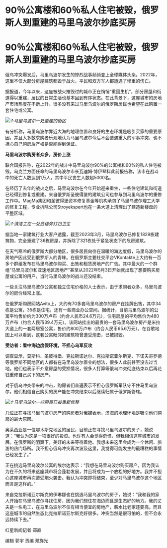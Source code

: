 # 90％公寓楼和60％私人住宅被毁，俄罗斯人到重建的马里乌波尔抄底买房

# 90％公寓楼和60％私人住宅被毁，俄罗斯人到重建的马里乌波尔抄底买房

俄乌冲突爆发后，马里乌波尔发生的惨烈战事频频登上全球媒体头条。2022年，这里不仅大部分房屋建筑都毁于战火，平民和双方军人都遭遇了惨重的伤亡。

据报道，今年以来，这座被战火摧毁过的城市正在悄悄“重回生机”，部分房屋和街道得以重建，居民的日常生活也基本回到有序状态。在此背景下，这座城市的房地产市场热度在不断上升。很多没有来过马里乌波尔的俄罗斯居民也希望在此购置一套住宅或公寓。

![](https://inews.gtimg.com/om_bt/OOTpWOPstFR259U8pvRo_kc0AwxDgQPMF6IWUd0E9Gmp8AA/1000)_↑马里乌波尔一处重建的街区_

有分析称，马里乌波尔靠近大海的地理位置和良好的生态环境是吸引买家的重要原因，并且大多数求购者乐观地认为马里乌波尔今后不会遭遇重大的军事冲突，也不担心自己购房后产权是否能得到保证。

**马里乌波尔购房者众多，房价上涨**

联合国报告称，在2022年的战斗中马里乌波尔90%的公寓楼和60%的私人住宅被毁。乌克兰方面任命的马里乌波尔市长瓦迪姆·博伊琴科此前报告称，该市在战斗中的死亡人数达到1万人，其中平民丧生人数超5000名。

在经历了去年的战火之后，马里乌波尔在今年开始迎来重生，一些住宅建筑和街道已经得到修复或重建。来自俄罗斯圣彼得堡的建筑公司也参与到马里乌波尔的重修工作中。MagMa集团和圣彼得堡资本修复基金等机构承包了马里乌波尔理工大学的修复工程，专业拆除公司Stroyekspert也在一条大道上清理出了建造新楼盘的平整区域。

![](https://inews.gtimg.com/om_bt/O9AG7gnCKlBZ_UMF11TjqDz3wkqVa1oIrBO2pwq9iPxeoAA/1000)_↑清洁工在一处危楼旁打扫卫生_

据当地一家建筑行业大客户透露，截至2023年3月，马里乌波尔已修复1829栋建筑物，完全重建了36栋房屋，并拆除了321栋处于紧急状态下的危房建筑。

在天气寒冷的俄罗斯大部分地区，很多居民向往在温暖的海边度假，马里乌波尔的房地产因此受到俄罗斯人的青睐。在俄罗斯主要社交平台VKontakte上大约有一百多个群组发布在马里乌波尔购买、出售和租赁房地产的广告。其中最大的一个群组“马里乌波尔和亚速地区房地产”甚至从2022年5月3日开始就出现了想要购买房屋或公寓的用户，当时马里乌波尔的战斗还没结束。

一些关注马里乌波尔公寓和独立住宅价格的人士表示，由于求购者众多，马里乌波尔的房价经常上涨。

在俄罗斯购房网站Avito上，大约有70多套马里乌波尔的房产在挂牌出售，其中34栋是公寓，35栋是住宅，还有一些商业办公空间。据统计，目前马里乌波尔的公寓平均售价约为300万卢布（约合人民币24.6万元），住宅房屋的平均售价为480万卢布（约合人民币39.4万元）。该网站挂出的最贵的一套马里乌波尔房产是米拉大道上的一套两居室公寓，售价约800万卢布（约合人民币65.6万元）。在谷歌地图上可以看到，这套公寓毗邻的建筑物曾遭受炮击，已被损毁。

**受访者：看中海边度假环境，不担心乌军反攻**

调查显示，莫斯科、圣彼得堡、克拉斯诺达尔、克拉斯诺亚尔斯克、下诺夫哥罗德等俄罗斯不同地区的人都有在马里乌波尔置业的想法，很多人此前甚至没去过当地。他们也表示不介意房屋的受损情况，很多人打算等俄乌冲突彻底结束以后再花钱重修自己买下的房产。

对于俄乌冲突带来的冲击，购房者们普遍表示不担心俄罗斯军队守不住马里乌波尔，他们相信自己购买的房产能在冲突结束以后继续归属于俄罗斯管辖。

![](https://inews.gtimg.com/om_bt/OxoQEQYLuCa9uYGe6aWXeS3P7jdPXRoE8D3SvP3Zst28UAA/1000)_↑马里乌波尔一些房屋已被重新修整_

几位正在寻找马里乌波尔房产的购房者对俄媒表示，滨海的地理环境是吸引他们购房的最大原因。

奥莱西亚是一位鄂木斯克地区的居民，目前正在寻找马里乌波尔的房子，她说道：“我认为这是一项很好的投资。也许有人会觉得奇怪，但我相信这座城市的发展。在俄罗斯的羽翼下，美好的未来等待着他。我想未来这里会成为一个休闲、旅游的热门场所。我不担心俄乌冲突再次波及这里，我觉得可能发生的最糟糕的事情已经发生了。”

正在挑选马里乌波尔公寓的埃尔达表示：“我想在马里乌波尔购买房产，因为我认为在不久的将来这座城市将会蓬勃发展，并且将成为一个放松的好地方。我并不担心这座城市再次遭受炮火袭击。我认为冲突即将结束，至少对马里乌波尔这个地区而言是这样的。”

来自克拉斯诺亚尔斯克的伊琳娜也在挑选马里乌波尔的房子，她说：“我和我的家人开始在马里乌波尔寻找住房，因为我们想住在海边而且是生态好的地方。我的丈夫是一名电工，在马里乌波尔不仅有相当便宜的房地产，薪水比老家还要高。而且这座城市的自然生态比克拉斯诺亚尔斯克好很多。冲突当然是很可怕的，但不会永远持续下去。”

红星新闻记者 郑直

编辑 郭宇 责编 邓旆光

